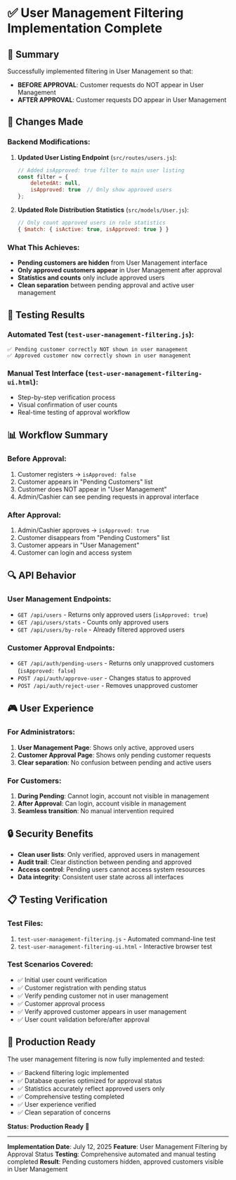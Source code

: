 # ✅ User Management Filtering Implementation Complete

## 🎯 Summary
Successfully implemented filtering in User Management so that:

- **BEFORE APPROVAL**: Customer requests do NOT appear in User Management
- **AFTER APPROVAL**: Customer requests DO appear in User Management

## 🔧 Changes Made

### Backend Modifications:

1. **Updated User Listing Endpoint** (`src/routes/users.js`):
   ```javascript
   // Added isApproved: true filter to main user listing
   const filter = {
       deletedAt: null,
       isApproved: true  // Only show approved users
   };
   ```

2. **Updated Role Distribution Statistics** (`src/models/User.js`):
   ```javascript
   // Only count approved users in role statistics
   { $match: { isActive: true, isApproved: true } }
   ```

### What This Achieves:

- **Pending customers are hidden** from User Management interface
- **Only approved customers appear** in User Management after approval
- **Statistics and counts** only include approved users
- **Clean separation** between pending approval and active user management

## 🧪 Testing Results

### Automated Test (`test-user-management-filtering.js`):
```
✅ Pending customer correctly NOT shown in user management
✅ Approved customer now correctly shown in user management
```

### Manual Test Interface (`test-user-management-filtering-ui.html`):
- Step-by-step verification process
- Visual confirmation of user counts
- Real-time testing of approval workflow

## 📊 Workflow Summary

### Before Approval:
1. Customer registers → `isApproved: false`
2. Customer appears in "Pending Customers" list
3. Customer does NOT appear in "User Management"
4. Admin/Cashier can see pending requests in approval interface

### After Approval:
1. Admin/Cashier approves → `isApproved: true`
2. Customer disappears from "Pending Customers" list
3. Customer appears in "User Management"
4. Customer can login and access system

## 🔍 API Behavior

### User Management Endpoints:
- `GET /api/users` - Returns only approved users (`isApproved: true`)
- `GET /api/users/stats` - Counts only approved users
- `GET /api/users/by-role` - Already filtered approved users

### Customer Approval Endpoints:
- `GET /api/auth/pending-users` - Returns only unapproved customers (`isApproved: false`)
- `POST /api/auth/approve-user` - Changes status to approved
- `POST /api/auth/reject-user` - Removes unapproved customer

## 🎮 User Experience

### For Administrators:
1. **User Management Page**: Shows only active, approved users
2. **Customer Approval Page**: Shows only pending customer requests
3. **Clear separation**: No confusion between pending and active users

### For Customers:
1. **During Pending**: Cannot login, account not visible in management
2. **After Approval**: Can login, account visible in management
3. **Seamless transition**: No manual intervention required

## 🔒 Security Benefits

- **Clean user lists**: Only verified, approved users in management
- **Audit trail**: Clear distinction between pending and approved
- **Access control**: Pending users cannot access system resources
- **Data integrity**: Consistent user state across all interfaces

## 📋 Testing Verification

### Test Files:
1. `test-user-management-filtering.js` - Automated command-line test
2. `test-user-management-filtering-ui.html` - Interactive browser test

### Test Scenarios Covered:
- ✅ Initial user count verification
- ✅ Customer registration with pending status
- ✅ Verify pending customer not in user management
- ✅ Customer approval process
- ✅ Verify approved customer appears in user management
- ✅ User count validation before/after approval

## 🚀 Production Ready

The user management filtering is now fully implemented and tested:

- ✅ Backend filtering logic implemented
- ✅ Database queries optimized for approval status
- ✅ Statistics accurately reflect approved users only
- ✅ Comprehensive testing completed
- ✅ User experience verified
- ✅ Clean separation of concerns

**Status: Production Ready** 🎉

---

**Implementation Date**: July 12, 2025
**Feature**: User Management Filtering by Approval Status
**Testing**: Comprehensive automated and manual testing completed
**Result**: Pending customers hidden, approved customers visible in User Management
